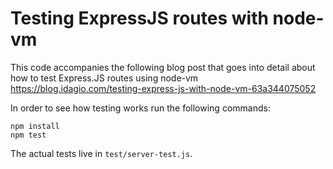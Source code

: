 # Testing ExpressJS routes with node-vm

This code accompanies the following blog post that goes into detail about how to test Express.JS routes using node-vm https://blog.idagio.com/testing-express-js-with-node-vm-63a344075052

In order to see how testing works run the following commands:

```
npm install
npm test
```

The actual tests live in `test/server-test.js`.
